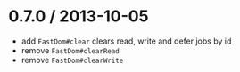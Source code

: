 
0.7.0 / 2013-10-05
==================

  * add `FastDom#clear` clears read, write and defer jobs by id
  * remove `FastDom#clearRead`
  * remove `FastDom#clearWrite`